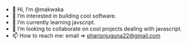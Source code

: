 - 👋 Hi, I’m @makwaka
- 👀 I’m interested in building cool software.
- 🌱 I’m currently learning javscript.
- 💞️ I’m looking to collaborate on cool projects dealing with javascript.
- 📫 How to reach me: email => pharisnjuguna22@gmail.com

<!---
makwaka/makwaka is a ✨ special ✨ repository because its `README.md` (this file) appears on your GitHub profile.
You can click the Preview link to take a look at your changes.
--->
